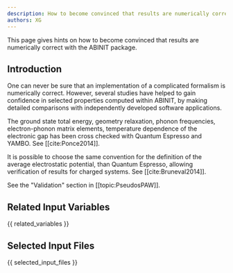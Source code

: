 ```yaml
---
description: How to become convinced that results are numerically correct
authors: XG
---
```

<!--- This is the source file for this topics. Can be edited. -->

This page gives hints on how to become convinced that results are numerically correct with the ABINIT package.

## Introduction

One can never be sure that an implementation of a complicated formalism is
numerically correct. However, several studies have helped to gain confidence
in selected properties computed within ABINIT, by making detailed comparisons
with independently developed software applications.

The ground state total energy, geometry relaxation, phonon frequencies,
electron-phonon matrix elements, temperature dependence of the electronic gap
has been cross checked with Quantum Espresso and YAMBO. See [[cite:Ponce2014]].

It is possible to choose the same convention for the definition of the average
electrostatic potential, than Quantum Espresso, allowing verification of
results for charged systems. See [[cite:Bruneval2014]].

See the "Validation" section in [[topic:PseudosPAW]].



## Related Input Variables

{{ related_variables }}

## Selected Input Files

{{ selected_input_files }}

